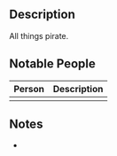 ## Description
All things pirate.

## Notable People
| Person | Description |
| ------ | ----------- |
|        |             |

## Notes
* 